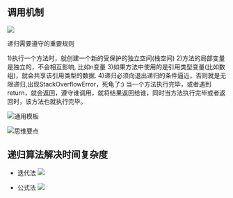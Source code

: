 ## 调用机制
![](https://youpaiyun.zongqilive.cn/image/20200825091928.png)

递归需要遵守的重要规则

1)执行一个方法时，就创建一个新的受保护的独立空间(栈空间)
2)方法的局部变量是独立的，不会相互影响, 比如n变量
3)如果方法中使用的是引用类型变量(比如数组)，就会共享该引用类型的数据.
4)递归必须向退出递归的条件逼近，否则就是无限递归,出现StackOverflowError，死龟了:)
当一个方法执行完毕，或者遇到return，就会返回，遵守谁调用，就将结果返回给谁，同时当方法执行完毕或者返回时，该方法也就执行完毕。

![通用模板](https://youpaiyun.zongqilive.cn/image/20200924192901.png)

![思维要点](https://youpaiyun.zongqilive.cn/image/20200924193525.png)


## 递归算法解决时间复杂度
- 迭代法
  ![](https://youpaiyun.zongqilive.cn/image/20201002092150.png)


- 公式法
![](https://youpaiyun.zongqilive.cn/image/20201002092444.png)



















